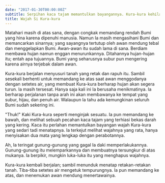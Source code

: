 ```yaml
---
date: "2017-01-30T00:00:00Z"
subtitle: Serpihan kaca tajam memantulkan bayangannya. Kura-kura kehilangan wajahnya!
title: Wajah Si Kura-kura
---
```


Matahari masih di atas sana, dengan congkak memandang rendah Bumi yang hina karena dipenuhi manusia. Namun Ia masih mengasihani Bumi dan memancarkan sinarnya; yang sayangnya tertutup oleh awan mendung tebal dan menggelapkan Bumi. Awan-awan itu sudah lama di sana. Berdiam membawa hujan namun enggan menurunkannya. Ditahannya hujan-hujan itu; entah apa tujuannya. Bumi yang seharusnya subur pun mengering karena airnya terjebak dalam awan.

Kura-kura berjalan menyusuri tanah yang retak dan rapuh itu. Sambil sesekali berhenti untuk memandang ke atas saat awan menggodanya dengan setetes air, yang membuat Kura-kura berharap hujan akan segera turun. Ia masih tersesat. Hanya saja kali ini Ia berusaha menikmatinya. Ia berharap perjalanan tanpa arah ini akan membawanya ke tempat yang subur, hijau, dan penuh air. Walaupun Ia tahu ada kemungkinan seluruh Bumi sudah sekering ini.

"Thuk!" Kaki Kura-kura seperti menginjak sesuatu. Ia pun memandang ke bawah, dan melihat sebuah pecahan kaca tajam yang terhiasi bekas darah yang kering. Kaca itu perlahan memantulkan bayangan wajah Kura-kura yang sedari tadi menatapnya. Ia terkejut melihat wajahnya yang rata, hanya menyisakan dua mata yang lengkap dengan perabotannya.

Ah, Ia teringat gunung-gunung yang gagal Ia daki memperlakukannya. Gunung-gunung itu melemparkannya dan membuatnya tersungkur di atas mukanya. Ia berpikir, mungkin luka-luka itu yang menghapus wajahnya.

Kura-kura kembali berjalan; sambil menunduk menatap retakan-retakan tanah. Tiba-tiba setetes air mengetuk tempurungnya. Ia pun memandang ke atas, dan menemukan awan mendung menertawainya.
